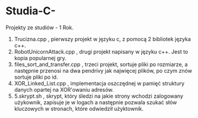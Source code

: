 # Studia-C-
Projekty ze studiów - 1 Rok.

1. Trucizna.cpp , pierwszy projekt w języku c, z pomocą 2 bibliotek języka c++.
2. RobotUnicornAttack.cpp , drugi projekt napisany w języku c++. Jest to kopia popularnej gry.
3. files_sort_and_transfer.cpp , trzeci projekt, sortuje pliki po rozmiarze, a następnie przenosi na dwa pendrivy jak najwięcej plików, po czym znów sortuje pliki po id.
4. XOR_Linked_List.cpp , implementacja oszczędnej w pamięć struktury danych opartej na XOR'owaniu adresów.
5. 5.skrypt.sh , skrypt, który śledzi na jakie strony wchodzi zalogowany użykownik, zapisuje je w logach a następnie pozwala szukać słów kluczowych w stronach, które odwiedził użyktownik.

